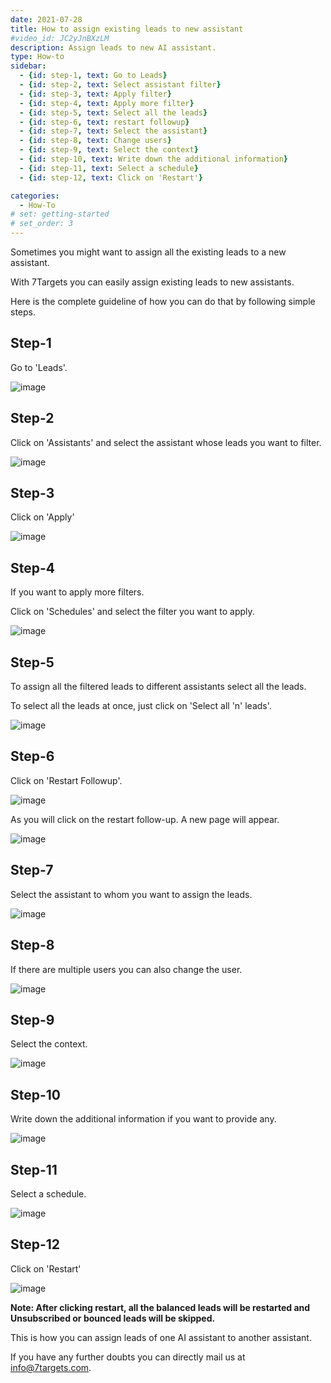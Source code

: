 ```yaml
---
date: 2021-07-28
title: How to assign existing leads to new assistant
#video_id: JC2yJnBXzLM
description: Assign leads to new AI assistant. 
type: How-to
sidebar:
  - {id: step-1, text: Go to Leads}
  - {id: step-2, text: Select assistant filter}
  - {id: step-3, text: Apply filter}
  - {id: step-4, text: Apply more filter}
  - {id: step-5, text: Select all the leads}
  - {id: step-6, text: restart followup}
  - {id: step-7, text: Select the assistant}
  - {id: step-8, text: Change users}
  - {id: step-9, text: Select the context}
  - {id: step-10, text: Write down the additional information}
  - {id: step-11, text: Select a schedule}
  - {id: step-12, text: Click on 'Restart'}

categories:
  - How-To
# set: getting-started
# set_order: 3
---
```


Sometimes you might want to assign all the existing leads to a new assistant. 

With 7Targets you can easily assign existing leads to new assistants.

Here is the complete guideline of how you can do that by following simple steps.

## Step-1 

Go to 'Leads'.

![image](../../images/Existing-leads-1.jpg)

## Step-2 

Click on 'Assistants' and select the assistant whose leads you want to filter.

![image](../../images/Existing-leads-2.jpg)

## Step-3

Click on 'Apply'

![image](../../images/Existing-leads-3.jpg)

## Step-4

If you want to apply more filters.

Click on 'Schedules' and select the filter you want to apply.

![image](../../images/Existing-leads-4.jpg)

## Step-5

To assign all the filtered leads to different assistants select all the leads.

To select all the leads at once, just click on 'Select all 'n' leads'.

![image](../../images/Existing-leads-50.jpg)

## Step-6

Click on 'Restart Followup'.

![image](../../images/Existing-leads--6.jpg)

As you will click on the restart follow-up. A new page will appear.

![image](../../images/Existing-leads-7.jpg)

## Step-7

Select the assistant to whom you want to assign the leads.

![image](../../images/Existing-leads-8.jpg)

## Step-8

If there are multiple users you can also change the user.

![image](../../images/Existing-leads-9.jpg)

## Step-9

Select the context.

![image](../../images/Existing-leads-10.jpg)

## Step-10

Write down the additional information if you want to provide any.

![image](../../images/Existing-leads-11.jpg)

## Step-11

Select a schedule.

![image](../../images/Existing-leads-12.jpg)

## Step-12

Click on 'Restart'

![image](../../images/Existing-leads-13.jpg)

**Note: After clicking restart, all the balanced leads will be restarted and Unsubscribed or bounced leads will be skipped.**

This is how you can assign leads of one AI assistant to another assistant.

If you have any further doubts you can directly mail us at info@7targets.com.